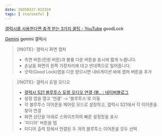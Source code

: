 ```yaml
---
date: 20250327-012224
tags: [ sto/useful ]
---
```


[갤럭시를 사용한다면 충격 받는 3가지 꿀팁 - YouTube](https://www.youtube.com/shorts/MIzBPG1lphA) goodLock

[Gemini](https://gemini.google.com/u/1/app/e5c12b0599801703) gemini 갤럭시

> [!NOTE]- 갤럭시 화면 캡처
> - 측면 버튼(전원 버튼)과 볼륨 다운 버튼을 동시에 짧게 누릅니다.
> - 손날을 화면의 왼쪽 가장자리에 대고 반대쪽으로 밀어줍니다.
> - 굿락(Good Lock)앱을 다운 받으시면 내비게이션 바에 캡쳐 버튼을 추가

> [!NOTE]- 갤럭시 듀얼 오디오
> - [갤럭시 S21 블루투스 듀얼 오디오 연결 (블.. : 네이버블로그](https://blog.naver.com/superblight/222222466169) 
> - 설정 앱을 열고 '연결' -> '블루투스'로 이동
> - 각 블루투스 이어폰을 페어링 모드로 설정하고, 갤럭시 S21에서 각 이어폰을 찾아 연결
> - 화면 상단을 아래로 스와이프하여 빠른 설정창을 표시
> - '미디어' 버튼을 탭
> - 미디어 출력 창에서 연결된 두 개의 블루투스 이어폰을 모두 선택





